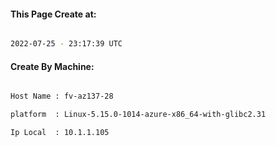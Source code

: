 
   
#### This Page Create at:

```bash

2022-07-25 - 23:17:39 UTC

```

#### Create By Machine:

```bash

Host Name : fv-az137-28

platform  : Linux-5.15.0-1014-azure-x86_64-with-glibc2.31

Ip Local  : 10.1.1.105

```

